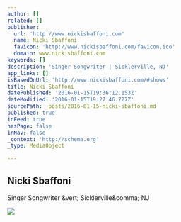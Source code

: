 ```yaml
---
author: []
related: []
publisher:
  url: 'http://www.nickisbaffoni.com'
  name: Nicki Sbaffoni
  favicon: 'http://www.nickisbaffoni.com/favicon.ico'
  domain: www.nickisbaffoni.com
keywords: []
description: 'Singer Songwriter | Sicklerville, NJ'
app_links: []
isBasedOnUrl: 'http://www.nickisbaffoni.com/#shows'
title: Nicki Sbaffoni
datePublished: '2016-01-15T19:36:12.153Z'
dateModified: '2016-01-15T19:27:46.727Z'
sourcePath: _posts/2016-01-15-nicki-sbaffoni.md
published: true
inFeed: true
hasPage: false
inNav: false
_context: 'http://schema.org'
_type: MediaObject

---
```

<article style=""><h1>Nicki Sbaffoni</h1><p>Singer Songwriter &amp;vert; Sicklerville&amp;comma; NJ</p><img src="http://gp1.wac.edgecastcdn.net/802892/production_public/Artist/246898/image/small/1436286688_IMG_4411.JPG" /></article>